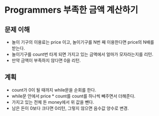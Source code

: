 # Programmers 부족한 금액 계산하기

## 문제 이해

- 놀이 기구의 이용료는 price 이고, 놀이기구를 N번 째 이용한다면 price의 N배를 받는다.
- 놀이기구를 count번 타게 되면 가지고 있는 금액에서 얼마가 모자라는지를 리턴.
- 만약 금액이 부족하지 않다면 0을 리턴.

## 계획

- count가 0이 될 때까지 while문을 순회를 한다.
- while문 안에서 price \* count를 count를 하나씩 빼주면서 더해준다.
- 가지고 있는 전체 돈 money에서 위 값을 뺀다.
- 남은 돈이 0보다 크다면 0리턴, 그렇지 않으면 음수값 양수로 변경.
